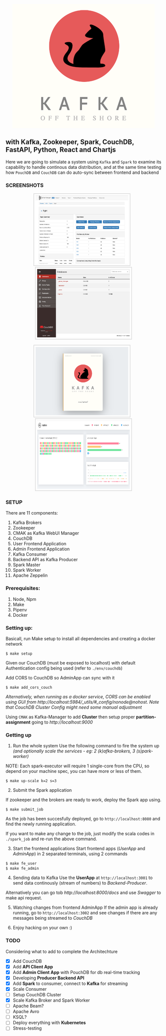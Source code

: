<p align="center">
  <img width="460" height="400" src="./docs/head_ss.png">
</p>

## with Kafka, Zookeeper, Spark, CouchDB, FastAPI, Python, React and Chartjs
Here we are going to simulate a system using `Kafka` and `Spark` to examine its capability to handle continous data distribution, and at the
same time testing how `PouchDB` and `CouchDB` can do auto-sync between frontend and backend

### SCREENSHOTS
<p align="center">
  <img src="/docs/kafka_ss.png" width="300" height="220" style="margin-right:10px;border:solid 2px #ddd;padding:5px;"/>
  <img src="/docs/db_ss.png" width="300" height="220" style="border:solid 2px #ddd;padding:5px;"/>
</p>

<p align="center">
  <img src="/docs/user_ss.png" width="300" height="220" style="margin-right:10px;border:solid 2px #ddd;padding:5px;"/>
  <img src="/docs/admin_ss.png" width="300" height="220" style="border:solid 2px #ddd;padding:5px;"/>
</p>


### SETUP
There are 11 components:
1. Kafka Brokers
2. Zookeeper
3. CMAK as Kafka WebUI Manager
4. CouchDB
5. User Frontend Application
6. Admin Frontend Application
7. Kafka Consumer
8. Backend API as Kafka Producer
9. Spark Master
10. Spark Worker
11. Apache Zeppelin


### Prerequisites:
1. Node, Npm
2. Make
3. Pipenv
4. Docker


### Setting up:

Basicall, run Make setup to install all dependencies and creating a docker network
``` shell
$ make setup
```

Given our CouchDB (must be exposed to localhost) with default Authentication config being used (refer to `./env/couchdb`)

Add CORS to CouchDB so AdminApp can sync with it

``` shell
$ make add_cors_couch
```
*Alternatively, when running as a docker service, CORS can be enabled using GUI from http://localhost:5984/_utils/#_config/nonode@nohost. Note that CouchDB Cluster Config might need some manual adjustment*

Using `CMAK` as Kafka-Manager to add **Cluster** then setup proper **partition-assignment** going to *http://localhost:9000*

### Getting up

1. Run the whole system
Use the following command to fire the system up *(and optionally scale the services - eg: 2 (k)afka-brokers, 3 (s)park-worker)*

NOTE: Each spark-executor will require 1 single-core from the CPU, so depend on your machine spec, you can have more or less
of them.

``` shell
$ make up-scale k=2 s=3
```

2. Submit the Spark application

If zookeeper and the brokers are ready to work, deploy the Spark app using.

``` shell
$ make submit_job
```

As the job has been succesfully deployed, go to `http://localhost:8080` and find the newly running application.

If you want to make any change to the job, just modify the scala codes in `./spark_job` and re-run the above command.


3. Start the frontend applications
Start frontend apps (*UserApp* and *AdminApp*) in 2 separated terminals, using 2 commands

``` shell
$ make fe_user
$ make fe_admin
```

4. Sending data to Kafka
Use the **UserApp** at `http://localhost:3001` to send data continously (stream of numbers) to *Backend-Producer*.

Alternatively you can go tob *http://localhost:8000/docs* and use *Swagger* to make api request.

5. Watching changes from frontend AdminApp
If the admin app is already running, go to `http://localhost:3002` and see changes if there are any messages being
streamed to *CouchDB*

6. Enjoy hacking on your own :)

### TODO
Considering what to add to complete the Architechture

- [x] Add CouchDB
- [x] Add **API Client App**
- [x] Add **Admin Client App** with PouchDB for db real-time tracking
- [x] Developing **Producer Backend API**
- [x] Add **Spark** to consumer, connect to **Kafka** for streaming
- [x] Scale Consumer
- [ ] Setup CouchDB Cluster
- [x] Scale Kafka Broker and Spark Worker
- [ ] Apache Beam?
- [ ] Apache Avro
- [ ] KSQL?
- [ ] Deploy everything with **Kubernetes**
- [ ] Stress-testing
